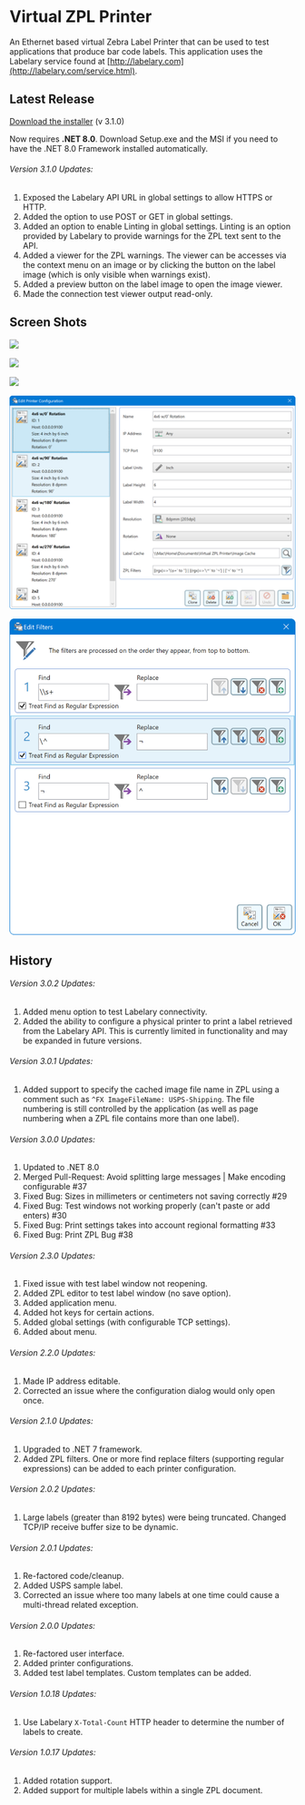 # Virtual ZPL Printer
An Ethernet based virtual Zebra Label Printer that can be used to test applications that produce bar code labels. This application uses the Labelary service found at [http://labelary.com](http://labelary.com/service.html).

## Latest Release
[Download the installer](https://github.com/porrey/Virtual-ZPL-Printer/raw/main/Installer/Virtual%20ZPL%20Printer%20Setup.msi) (v 3.1.0)

Now requires **.NET 8.0**. Download Setup.exe and the MSI if you need to have the .NET 8.0 Framework installed automatically.

###### Version 3.1.0 Updates:
1. Exposed the Labelary API URL in global settings to allow HTTPS or HTTP.
2. Added the option to use POST or GET in global settings.
3. Added an option to enable Linting in global settings. Linting is an option provided by Labelary to provide warnings for the ZPL text sent to the API.
4. Added a viewer for the ZPL warnings. The viewer can be accesses via the context menu on an image or by clicking the button on the label image (which is only visible when warnings exist).
5. Added a preview button on the label image to open the image viewer.
6. Made the connection test viewer output read-only.
 
## Screen Shots

![](https://github.com/porrey/Virtual-ZPL-Printer/raw/main/Images/VirtualZplPrinter-01.png)

![](https://github.com/porrey/Virtual-ZPL-Printer/raw/main/Images/VirtualZplPrinter-02.png)

![](https://github.com/porrey/Virtual-ZPL-Printer/raw/main/Images/VirtualZplPrinter-03.png)

![](https://github.com/porrey/Virtual-ZPL-Printer/raw/main/Images/VirtualZplPrinter-04.png)

![](https://github.com/porrey/Virtual-ZPL-Printer/raw/main/Images/VirtualZplPrinter-05.png)

## History
###### Version 3.0.2 Updates:
1. Added menu option to test Labelary connectivity.
2. Added the ability to configure a physical printer to print a label retrieved from the Labelary API. This is currently limited in functionality and may be expanded in future versions.

###### Version 3.0.1 Updates:
1. Added support to specify the cached image file name in ZPL using a comment such as `^FX ImageFileName: USPS-Shipping`. The file numbering is still controlled by the application (as well as page numbering when a ZPL file contains more than one label).

###### Version 3.0.0 Updates:
1. Updated to .NET 8.0
2. Merged Pull-Request: Avoid splitting large messages | Make encoding configurable #37
2. Fixed Bug: Sizes in millimeters or centimeters not saving correctly #29
3. Fixed Bug: Test windows not working properly (can't paste or add enters) #30
4. Fixed Bug: Print settings takes into account regional formatting #33
5. Fixed Bug: Print ZPL Bug #38

###### Version 2.3.0 Updates:
1. Fixed issue with test label window not reopening.
2. Added ZPL editor to test label window (no save option).
3. Added application menu.
4. Added hot keys for certain actions.
5. Added global settings (with configurable TCP settings).
6. Added about menu.

###### Version 2.2.0 Updates:
1. Made IP address editable.
2. Corrected an issue where the configuration dialog would only open once.

###### Version 2.1.0 Updates:
1. Upgraded to .NET 7 framework.
2. Added ZPL filters. One or more find replace filters (supporting regular expressions) can be added to each printer configuration.

###### Version 2.0.2 Updates:
1. Large labels (greater than 8192 bytes) were being truncated. Changed TCP/IP receive buffer size to be dynamic.

###### Version 2.0.1 Updates:
1. Re-factored code/cleanup.
2. Added USPS sample label.
3. Corrected an issue where too many labels at one time could cause a multi-thread related exception.

###### Version 2.0.0 Updates:
1. Re-factored user interface.
2. Added printer configurations.
3. Added test label templates. Custom templates can be added.

###### Version 1.0.18 Updates:
1. Use Labelary `X-Total-Count` HTTP header to determine the number of labels to create.

###### Version 1.0.17 Updates:
1. Added rotation support.
2. Added support for multiple labels within a single ZPL document.
